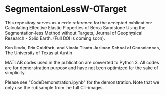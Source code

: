 # SegmentaionLessW-OTarget

This repository serves as a code reference for the accepted publication: Calculating Effective Elastic Properties of Berea Sandstone Using the Segmentation-less Method without Targets, Journal of Geophysical Research - Solid Earth. (Full DOI is coming soon).

Ken Ikeda, Eric Goldfarb, and Nicola Tisato
Jackson School of Geosciences, The University of Texas at Austin

MATLAB codes used in the publication are converted to Python 3. All codes are for demonstration purpose and have not been optimized for the sake of simplicity.   

Please see "CodeDemonstration.ipynb" for the demonstration. Note that we only use the subsample from the full CT-images.  
